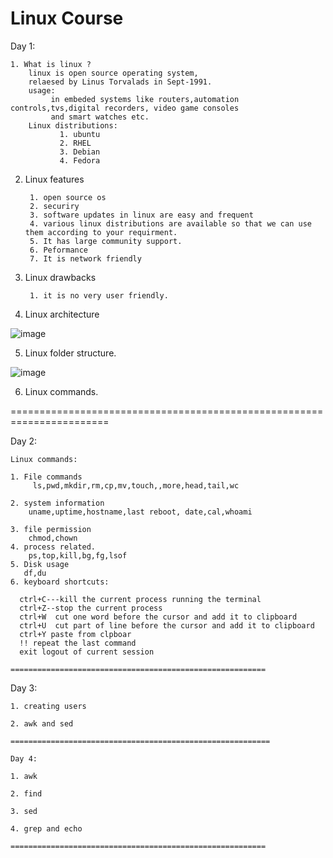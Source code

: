 # Linux Course
				 
Day 1:

	1. What is linux ?
	    linux is open source operating system,
		relaesed by Linus Torvalads in Sept-1991.
		usage:
		     in embeded systems like routers,automation controls,tvs,digital recorders, video game consoles
			 and smart watches etc.
		Linux distributions:
		       1. ubuntu
			   2. RHEL
			   3. Debian
			   4. Fedora

2. Linux features 

        1. open source os
		2. securiry
		3. software updates in linux are easy and frequent
		4. various linux distributions are available so that we can use them according to your requirment.
		5. It has large community support.
		6. Peformance 
		7. It is network friendly
		

3. Linux drawbacks 

        1. it is no very user friendly.


4. Linux architecture

![image](https://user-images.githubusercontent.com/20027119/115021940-473a6300-9eda-11eb-8b57-a881226abf16.png)

       

5. Linux folder structure.
       
![image](https://user-images.githubusercontent.com/20027119/115022007-646f3180-9eda-11eb-8168-8cd5f4855c3d.png)


6. Linux commands.

=======================================================================

Day 2:

	Linux commands:

	1. File commands
	     ls,pwd,mkdir,rm,cp,mv,touch,,more,head,tail,wc

	2. system information
	    uname,uptime,hostname,last reboot, date,cal,whoami

	3. file permission
	    chmod,chown	
	4. process related.
	    ps,top,kill,bg,fg,lsof
	5. Disk usage
	   df,du
	6. keyboard shortcuts:

	  ctrl+C---kill the current process running the terminal
	  ctrl+Z--stop the current process
	  ctrl+W  cut one word before the cursor and add it to clipboard
	  ctrl+U  cut part of line before the cursor and add it to clipboard
	  ctrl+Y paste from clpboar
	  !! repeat the last command
	  exit logout of current session

	=========================================================


Day 3:

	1. creating users

	2. awk and sed

	==========================================================

	Day 4:

	1. awk

	2. find

	3. sed

	4. grep and echo

	=========================================================


